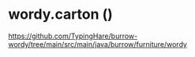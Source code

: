 # wordy.carton ()

https://github.com/TypingHare/burrow-wordy/tree/main/src/main/java/burrow/furniture/wordy